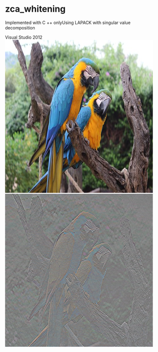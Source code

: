 # zca_whitening

Implemented with C ++ onlyUsing LAPACK with singular value decomposition  

Visual Studio 2012  
<img src="https://github.com/Sanaxen/zca_whitening/blob/master/x64/Release/aa.bmp"/>  
<img src="https://github.com/Sanaxen/zca_whitening/blob/master/x64/Release/bb.bmp"/>  
